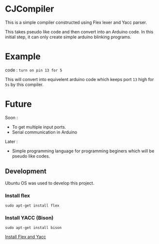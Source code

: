 # CJCompiler

This is a simple compiler constructed using Flex lexer and Yacc parser.

This takes pseudo like code and then convert into an Arduino code.
In this initial step, it can only create simple arduino blinking programs.

# Example 

code : `turn on pin 13 for 5`

This will convert into equivelent arduino code which keeps port `13` high for `5s` by this compiler.

# Future

Soon :
 * To get multiple input ports.
 * Serial communication in Arduino

Later :
* Simple programming language for programming beginers which will be pseudo like codes.


## Development 

Ubuntu OS was used to develop this project.

### Install flex

`sudo apt-get install flex`

### Install YACC (Bison)

`sudo apt-get install bison`

[Install Flex and Yacc](https://stackoverflow.com/questions/3871425/how-to-install-lex-and-yacc-in-ubuntu)